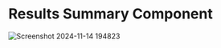 # Results Summary Component

![Screenshot 2024-11-14 194823](https://github.com/user-attachments/assets/2edf1fdf-3ce7-47b6-8eac-b192107acbf3)

